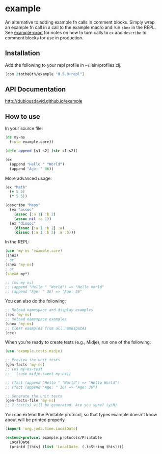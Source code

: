 # example

An alternative to adding example fn calls in comment blocks. Simply wrap an example fn call in a call to the example macro and run `shex` in the REPL. See [example-prod](https://github.com/dubiousdavid/example-prod) for notes on how to turn calls to `ex` and `describe` to comment blocks for use in production.

## Installation

Add the following to your repl profile in ~/.lein/profiles.clj.

```clojure
[com.2tothe8th/example "0.5.0+repl"]
```

## API Documentation

http://dubiousdavid.github.io/example

## How to use

In your source file:

```clojure
(ns my-ns
  (:use example.core))

(defn append [s1 s2] (str s1 s2))

(ex
  (append "Hello " "World")
  (append "Age: " 36))
```

More advanced usage:

```clojure
(ex "Math"
  (+ 5 5)
  (* 5 5))

(describe "Maps"
  (ex "assoc"
    (assoc {:a 1} :b 2)
    (assoc nil :a 1))
  (ex "dissoc"
    (dissoc {:a 1 :b 2} :a)
    (dissoc {:a 1 :b 2} :a :b)))
```

In the REPL:

```clojure
(use 'my-ns 'example.core)
(shex)
; or
(shex 'my-ns)
; or
(shex# my*)

;; (ns my-ns)
;; (append "Hello " "World") => "Hello World"
;; (append "Age: " 36) => "Age: 36"
```

You can also do the following:

```clojure
;; Reload namespace and display examples
(rex 'my-ns)
;; Unload namespace examples
(unex 'my-ns)
;; Clear examples from all namespaces
(cex)
```

When you’re ready to create tests (e.g., Midje), run one of the following:

```clojure
(use 'example.tests.midje)

;; Preview the unit tests
(gen-facts 'my-ns)
;; (ns my-ns-test
;;   (:use midje.sweet my-ns))

;; (fact (append "Hello " "World") => "Hello World")
;; (fact (append "Age: " 36) => "Age: 36")

;; Generate the unit tests
(gen-facts-file 'my-ns)
;; 2 test(s) will be generated. Are you sure? (y/N)
```

You can extend the Printable protocol, so that types example doesn't know about will be printed properly.

```clojure
(import 'org.joda.time.LocalDate)

(extend-protocol example.protocols/Printable
  LocalDate
  (printd [this] (list 'LocalDate. (.toString this))))
```
